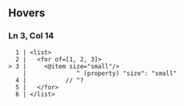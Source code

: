 ## Hovers
### Ln 3, Col 14
```marko
  1 | <list>
  2 |   <for of=[1, 2, 3]>
> 3 |     <@item size="small"/>
    |              ^ (property) "size": "small"
  4 |           // ^?
  5 |   </for>
  6 | </list>
```

